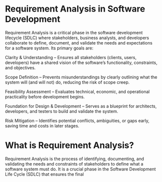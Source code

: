 # Requirement Analysis in Software Development

Requirement Analysis is a critical phase in the software development lifecycle (SDLC) where stakeholders, business analysts, and developers collaborate to define, document, and validate the needs and expectations for a software system. Its primary goals are:

Clarity & Understanding – Ensures all stakeholders (clients, users, developers) have a shared vision of the software’s functionality, constraints, and objectives.

Scope Definition – Prevents misunderstandings by clearly outlining what the system will (and will not) do, reducing the risk of scope creep.

Feasibility Assessment – Evaluates technical, economic, and operational practicality before development begins.

Foundation for Design & Development – Serves as a blueprint for architects, developers, and testers to build and validate the system.

Risk Mitigation – Identifies potential conflicts, ambiguities, or gaps early, saving time and costs in later stages.

# What is Requirement Analysis? 

Requirement Analysis is the process of identifying, documenting, and validating the needs and constraints of stakeholders to define what a software system must do. It is a crucial phase in the Software Development Life Cycle (SDLC) that ensures the final

